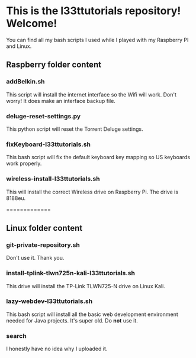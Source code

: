 This is the l33ttutorials repository! Welcome!
=============

You can find all my bash scripts I used while I played with my Raspberry PI and Linux.

## Raspberry folder content

### addBelkin.sh
This script will install the internet interface so the Wifi will work. Don't worry! It does make an interface backup file.

### deluge-reset-settings.py
This python script will reset the Torrent Deluge settings.

### fixKeyboard-l33ttutorials.sh
This bash script will fix the default keyboard key mapping so US keyboards work properly. 

### wireless-install-l33ttutorials.sh
This will install the correct Wireless drive on Raspberry Pi. The drive is 8188eu.

=============

## Linux folder content

### git-private-repository.sh
Don't use it. Thank you.

### install-tplink-tlwn725n-kali-l33ttutorials.sh
This drive will install the TP-Link TLWN725-N drive on Linux Kali.

### lazy-webdev-l33ttutorials.sh
This bash script will install all the basic web development environment needed for Java projects. It's super old. Do **not** use it.

### search
I honestly have no idea why I uploaded it.
